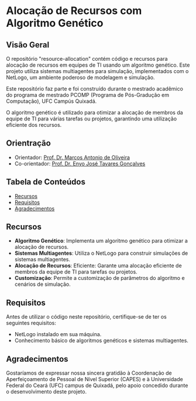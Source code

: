 # Alocação de Recursos com Algoritmo Genético
## Visão Geral
O repositório "resource-allocation" contém código e recursos para alocação de recursos em equipes de TI usando um algoritmo genético. Este projeto utiliza sistemas multiagentes para simulação, implementados com o NetLogo, um ambiente poderoso de modelagem e simulação.

Este repositório faz parte e foi construído durante o mestrado acadêmico do programa de mestrado PCOMP (Programa de Pós-Gradução em Computação), UFC Campús Quixadá.

O algoritmo genético é utilizado para otimizar a alocação de membros da equipe de TI para várias tarefas ou projetos, garantindo uma utilização eficiente dos recursos.

## Orientração

- Orientador: [Prof. Dr. Marcos Antonio de Oliveira](http://lattes.cnpq.br/7658234102718482)
- Co-orientador: [Prof. Dr. Enyo José Tavares Gonçalves](http://lattes.cnpq.br/5885621862397640)

## Tabela de Conteúdos

- [Recursos](#recursos)
- [Requisitos](#requisitos)
- [Agradecimentos](#agradecimentos)

## Recursos
- **Algoritmo Genético**: Implementa um algoritmo genético para otimizar a alocação de recursos.
- **Sistemas Multiagentes**: Utiliza o NetLogo para construir simulações de sistemas multiagentes.
- **Alocação de Recursos**: Eficiente: Garante uma alocação eficiente de membros da equipe de TI para tarefas ou projetos.
- **Customização**: Permite a customização de parâmetros do algoritmo e cenários de simulação.

## Requisitos
Antes de utilizar o código neste repositório, certifique-se de ter os seguintes requisitos:

- NetLogo instalado em sua máquina.
- Conhecimento básico de algoritmos genéticos e sistemas multiagentes.

## Agradecimentos

Gostaríamos de expressar nossa sincera gratidão à Coordenação de Aperfeiçoamento de Pessoal de Nível Superior (CAPES) e à Universidade Federal do Ceará (UFC) campus de Quixadá, pelo apoio concedido durante o desenvolvimento deste projeto. 


